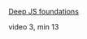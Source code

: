 [Deep JS foundations](https://frontendmasters.com/courses/javascript-foundations/)


video 3, min 13
